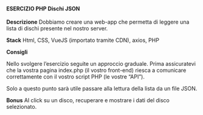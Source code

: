 #### ESERCIZIO PHP Dischi JSON

**Descrizione**
Dobbiamo creare una web-app che permetta di leggere una lista di dischi presente nel nostro server.

**Stack**
Html, CSS, VueJS (importato tramite CDN), axios, PHP

**Consigli**

Nello svolgere l’esercizio seguite un approccio graduale.
Prima assicuratevi che la vostra pagina index.php (il vostro front-end) riesca a comunicare correttamente con il vostro script PHP (le vostre “API”).

Solo a questo punto sarà utile passare alla lettura della lista da un file JSON.

**Bonus**
Al click su un disco, recuperare e mostrare i dati del disco selezionato.